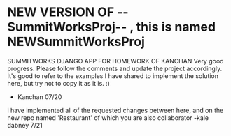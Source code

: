 # NEW VERSION OF --SummitWorksProj-- , this is named NEWSummitWorksProj
SUMMITWORKS DJANGO APP FOR HOMEWORK OF KANCHAN 
Very good progress.
Please follow the comments and update the project accordingly. It's good to refer to the examples I have shared to implement the solution here, but try not to copy it as it is. :)
- Kanchan 07/20

i have implemented all of the requested changes between here, and on the new repo named 'Restaurant' of which you are also collaborator
-kale dabney 7/21
